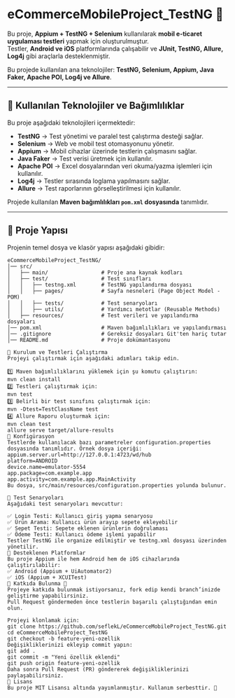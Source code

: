 # eCommerceMobileProject_TestNG 🚀

Bu proje, **Appium + TestNG + Selenium** kullanılarak **mobil e-ticaret uygulaması testleri** yapmak için oluşturulmuştur.  
Testler, **Android ve iOS** platformlarında çalışabilir ve **JUnit, TestNG, Allure, Log4j** gibi araçlarla desteklenmiştir.

Bu projede kullanılan ana teknolojiler: **TestNG, Selenium, Appium, Java Faker, Apache POI, Log4j ve Allure**.

---

## 📌 Kullanılan Teknolojiler ve Bağımlılıklar

Bu proje aşağıdaki teknolojileri içermektedir:

- **TestNG** → Test yönetimi ve paralel test çalıştırma desteği sağlar.
- **Selenium** → Web ve mobil test otomasyonunu yönetir.
- **Appium** → Mobil cihazlar üzerinde testlerin çalışmasını sağlar.
- **Java Faker** → Test verisi üretmek için kullanılır.
- **Apache POI** → Excel dosyalarından veri okuma/yazma işlemleri için kullanılır.
- **Log4j** → Testler sırasında loglama yapılmasını sağlar.
- **Allure** → Test raporlarının görselleştirilmesi için kullanılır.

Projede kullanılan **Maven bağımlılıkları `pom.xml` dosyasında** tanımlıdır.

---

## 📌 Proje Yapısı

Projenin temel dosya ve klasör yapısı aşağıdaki gibidir:

```plaintext
eCommerceMobileProject_TestNG/
│── src/
│   ├── main/                 # Proje ana kaynak kodları
│   ├── test/                 # Test sınıfları
│   │   ├── testng.xml        # TestNG yapılandırma dosyası
│   │   ├── pages/            # Sayfa nesneleri (Page Object Model - POM)
│   │   ├── tests/            # Test senaryoları
│   │   ├── utils/            # Yardımcı metotlar (Reusable Methods)
│   ├── resources/            # Test verileri ve yapılandırma dosyaları
│── pom.xml                   # Maven bağımlılıkları ve yapılandırması
│── .gitignore                # Gereksiz dosyaları Git'ten hariç tutar
│── README.md                 # Proje dokümantasyonu

📌 Kurulum ve Testleri Çalıştırma
Projeyi çalıştırmak için aşağıdaki adımları takip edin.

1️⃣ Maven bağımlılıklarını yüklemek için şu komutu çalıştırın:
mvn clean install
2️⃣ Testleri çalıştırmak için:
mvn test
3️⃣ Belirli bir test sınıfını çalıştırmak için:
mvn -Dtest=TestClassName test
4️⃣ Allure Raporu oluşturmak için:
mvn clean test
allure serve target/allure-results
📌 Konfigürasyon
Testlerde kullanılacak bazı parametreler configuration.properties dosyasında tanımlıdır. Örnek dosya içeriği:
appium.server.url=http://127.0.0.1:4723/wd/hub
platform=ANDROID
device.name=emulator-5554
app.package=com.example.app
app.activity=com.example.app.MainActivity
Bu dosya, src/main/resources/configuration.properties yolunda bulunur.

📌 Test Senaryoları
Aşağıdaki test senaryoları mevcuttur:

✅ Login Testi: Kullanıcı giriş yapma senaryosu
✅ Ürün Arama: Kullanıcı ürün arayıp sepete ekleyebilir
✅ Sepet Testi: Sepete eklenen ürünlerin doğrulaması
✅ Ödeme Testi: Kullanıcı ödeme işlemi yapabilir
Testler TestNG ile organize edilmiştir ve testng.xml dosyası üzerinden yönetilir.
📌 Desteklenen Platformlar
Bu proje Appium ile hem Android hem de iOS cihazlarında çalıştırılabilir:
✅ Android (Appium + UiAutomator2)
✅ iOS (Appium + XCUITest)
📌 Katkıda Bulunma 🤝
Projeye katkıda bulunmak istiyorsanız, fork edip kendi branch’inizde geliştirme yapabilirsiniz.
Pull Request göndermeden önce testlerin başarılı çalıştığından emin olun.

Projeyi klonlamak için:
git clone https://github.com/seflekL/eCommerceMobileProject_TestNG.git
cd eCommerceMobileProject_TestNG
git checkout -b feature-yeni-ozellik
Değişikliklerinizi ekleyip commit yapın:
git add .
git commit -m "Yeni özellik eklendi"
git push origin feature-yeni-ozellik
Daha sonra Pull Request (PR) göndererek değişikliklerinizi paylaşabilirsiniz.
📌 Lisans
Bu proje MIT Lisansı altında yayımlanmıştır. Kullanım serbesttir. 🎉